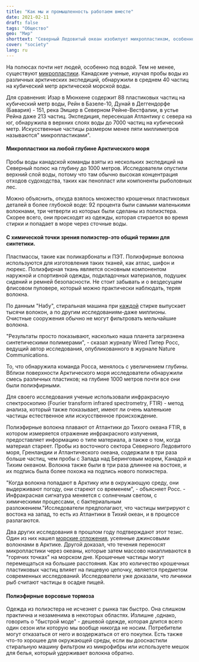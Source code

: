 ```yaml
---
title: "Как мы и промышленность работаем вместе"
date: 2021-02-11
draft: false
tags: "Общество"
geo: "Мир"
shorttext: "Северный Ледовитый океан изобилует микропластиком, особенно там моря загрязняют протертые волокна одежды."
cover: "society"
lang: ru
---
```


На полюсах почти нет людей, особенно под водой. Тем не менее, существуют [микропластики](https://www.nature.com/articles/s41467-020-20347-1#Sec2 "Pervasive distribution of polyester fibres in the Arctic Ocean is driven by Atlantic inputs"). Канадские ученые, изучая пробы воды из различных арктических экспедиций, обнаружили в среднем 40 частиц на кубический метр арктической морской воды.

Для сравнения: Изар в Мюнхене содержит 88 пластиковых частиц на кубический метр воды, Рейн в Базеле-10, Дунай в Деггендорфе (Бавария) - 151, река Эмшер в Северном Рейне-Вестфалии, в устье Рейна даже 213 частиц. Экспедиция, пересекшая Атлантику с севера на юг, обнаружила в верхних слоях воды до 7000 частиц на кубический метр. Искусственные частицы размером менее пяти миллиметров называются" микропластиками".

#### Микропластики на любой глубине Арктического моря

Пробы воды канадской команды взяты из нескольких экспедиций на Северный полюс на глубину до 1000 метров. Исследователи опустили верхний слой воды, потому что там обычно высокая концентрация отходов судоходства, таких как пенопласт или компоненты рыболовных лес.

Можно объяснить, откуда взялось множество крошечных пластиковых деталей в более глубокой воде: 92 процента были самыми маленькими волокнами, три четверти из которых были сделаны из полиэстера. Скорее всего, они происходят из одежды, которая стирается во время стирки и попадает в море через сточные воды.

#### С химической точки зрения полиэстер-это общий термин для синтетики.

Пластмассы, такие как поликарбонаты и ПЭТ. Полиэфирные волокна используются для изготовления таких тканей, как атлас, шифон и люрекс. Полиэфирная ткань является основным компонентом наружной и спортивной одежды, подкладочных материалов, подушек сидений и ремней безопасности. Не стоит забывать и о вездесущем флисовом пуловере, который можно практически наблюдать, теряя волокна.

По данным "Набу", стиральная машина при [каждой](https://blogs.nabu.de/mikroplastik-landet-im-meer/ "Von der Waschmaschine ins Meer") стирке выпускает тысячи волокон, а по другим исследованиям-даже миллионы. Очистные сооружения обычно не могут фильтровать мельчайшие волокна.

"Результаты просто показывают, насколько наша планета загрязнена синтетическими полимерами", - сказал журналу Wired Питер Росс, ведущий автор исследования, опубликованного в журнале Nature Communications.

То, что обнаружила команда Росса, менялось с увеличением глубины. Вблизи поверхности Арктического моря исследователи обнаружили смесь различных пластиков; на глубине 1000 метров почти все они были полиэфирными.

Для своего исследования ученые использовали инфракрасную спектроскопию (Fourier transform infrared spectrometry, FTIR) - метод анализа, который также показывает, имеют ли очень маленькие частицы естественное или искусственное происхождение.

Полиэфирные волокна плавают от Атлантики до Тихого океана
FTIR, в котором измеряется отражение инфракрасного излучения, предоставляет информацию о типе материала, а также о том, когда материал стареет. Пробы из восточного сектора Северного Ледовитого моря, Гренландии и Атлантического океана, содержали в три раза больше частиц, чем пробы с Запада над Беринговым морем, Канадой и Тихим океаном. Волокна также были в три раза длиннее на востоке, и их подпись была более похожа на подпись нового полиэстера.

"Когда волокна попадают в Арктику или в окружающую среду, они выдерживают погоду, они стареют со временем", - объясняет Росс. - Инфракрасная сигнатура меняется с солнечным светом, с химическими процессами, с бактериальным разложением."Исследователи предполагают, что частицы мигрируют с востока на запад, то есть из Атлантики в Тихий океан, и в процессе разлагаются.

Два других исследования в прошлом году подтверждают этот тезис. Один из них нашел [морские отложения](https://www.wired.com/story/your-blue-jeans-are-polluting-the-ocean/ "Your Beloved Blue Jeans Are Polluting the Ocean—Big Time"), усеянные джинсовыми волокнами в Арктике. Другой доказал, что течения переносят микропластики через океаны, которые затем массово накапливаются в "горячих точках" на морском дне. Крошечные частицы могут перемещаться на большие расстояния. Как это количество крошечных пластиковых частиц влияет на пищевую цепочку, является предметом современных исследований. Исследователи уже доказали, что личинки рыб считают частицы в осадке пищей.

#### Полиэфирные ворсовые тормоза

Одежда из полиэстера не исчезнет с рынка так быстро. Она слишком практична и незаменима в некоторых областях. Излишне ,однако, говорить о "быстрой моде" - дешевой одежде, которая длится всего один сезон или которую мы вообще никогда не носим. Потребители могут отказаться от него и воздержаться от его покупки. Есть также что-то хорошее для окружающей среды, если вы дооснастили стиральную машину фильтром из микрофибры или используете мешок для белья, который удерживает волокна обратно.
